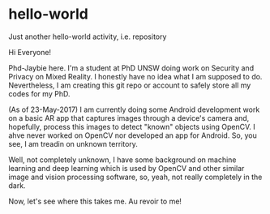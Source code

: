 # hello-world
Just another hello-world activity, i.e. repository

Hi Everyone!

Phd-Jaybie here. I'm a student at PhD UNSW doing work on Security and Privacy on Mixed Reality.
I honestly have no idea what I am supposed to do.
Nevertheless, I am creating this git repo or account to safely store all my codes for my PhD.

(As of 23-May-2017) I am currently doing some Android development work on a basic AR app that
captures images through a device's camera and, hopefully, process this images to detect "known" objects using OpenCV.
I ahve never worked on OpenCV nor developed an app for Android. So, you see, I am treadin on unknown territory.

Well, not completely unknown, I have some background on machine learning and deep learning which is used by OpenCV
and other similar image and vision processing software, so, yeah, not really completely in the dark.

Now, let's see where this takes me. Au revoir to me!
